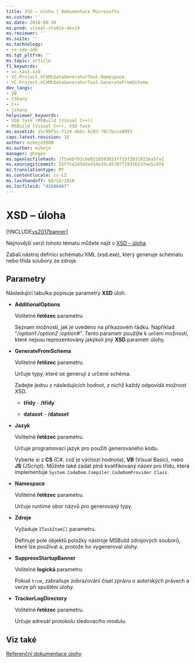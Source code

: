 ```yaml
---
title: XSD – úloha | Dokumentace Microsoftu
ms.custom: ''
ms.date: 2018-06-30
ms.prod: visual-studio-dev14
ms.reviewer: ''
ms.suite: ''
ms.technology:
- vs-ide-sdk
ms.tgt_pltfrm: ''
ms.topic: article
f1_keywords:
- vc.task.xsd
- VC.Project.VCXMLDataGeneratorTool.Namespace
- VC.Project.VCXMLDataGeneratorTool.GenerateFromSchema
dev_langs:
- VB
- CSharp
- C++
- jsharp
helpviewer_keywords:
- XSD task (MSBuild (Visual C++))
- MSBuild (Visual C++), XSD task
ms.assetid: 15c99f5c-7124-4bbc-bc03-70c7bcce8893
caps.latest.revision: 16
author: mikejo5000
ms.author: mikejo
manager: ghogen
ms.openlocfilehash: 1f5a6bf91c6e9218593031ff15f2b31822ea5fa1
ms.sourcegitcommit: 55f7ce2d5d2e458e35c45787f1935b237ee5c9f8
ms.translationtype: MT
ms.contentlocale: cs-CZ
ms.lasthandoff: 08/22/2018
ms.locfileid: "42686667"
---
```

# <a name="xsd-task"></a>XSD – úloha
[!INCLUDE[vs2017banner](../includes/vs2017banner.md)]

Nejnovější verzi tohoto tématu můžete najít v [XSD – úloha](https://docs.microsoft.com/visualstudio/msbuild/xsd-task).  
  
  
Zabalí nástroj definici schématu XML (xsd.exe), který generuje schématu nebo třída soubory ze zdroje.  
  
## <a name="parameters"></a>Parametry  
 Následující tabulka popisuje parametry **XSD** úloh.  
  
-   **AdditionalOptions**  
  
     Volitelné **řetězec** parametru.  
  
     Seznam možností, jak je uvedeno na příkazovém řádku. Například "*/option1 /option2 /option#*". Tento parametr použijte k určení možností, které nejsou reprezentovány jakýkoli jiný **XSD** parametr úlohy.  
  
-   **GenerateFromSchema**  
  
     Volitelné **řetězec** parametru.  
  
     Určuje typy, které se generují z určené schéma.  
  
     Zadejte jednu z následujících hodnot, z nichž každý odpovídá možnost XSD.  
  
    -   **třídy** -   **/třídy**  
  
    -   **dataset** - **/dataset**  
  
-   **Jazyk**  
  
     Volitelné **řetězec** parametru.  
  
     Určuje programovací jazyk pro použití generovaného kódu.  
  
     Vyberte si z **CS** (C#, což je výchozí hodnota), **VB** (Visual Basic), nebo **JS** (JScript). Můžete také zadat plně kvalifikovaný název pro třídu, která implementuje `System.CodeDom.Compiler.CodeDomProvider Class`.  
  
-   **Namespace**  
  
     Volitelné **řetězec** parametru.  
  
     Určuje runtime obor názvů pro generovaný typy.  
  
-   **Zdroje**  
  
     Vyžaduje `ITaskItem[]` parametru.  
  
     Definuje pole objektů položky nástroje MSBuild zdrojových souborů, které lze používat a, protože ho vygeneroval úlohy.  
  
-   **SuppressStartupBanner**  
  
     Volitelné **logická** parametru.  
  
     Pokud `true`, zabraňuje zobrazování čísel zprávu o autorských právech a verze při spuštění úlohy.  
  
-   **TrackerLogDirectory**  
  
     Volitelné **řetězec** parametru.  
  
     Určuje adresář protokolu sledovacího modulu.  
  
## <a name="see-also"></a>Viz také  
 [Referenční dokumentace úlohy](../msbuild/msbuild-task-reference.md)




